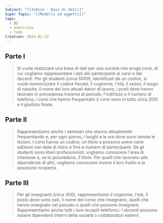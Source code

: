 ```yaml
---
Subject: "[[Indice - Basi di dati]]"
Super Topic: "[[Modello ad oggetti]]"
tags:
  - BD
  - esercizio
  - todo
Creation: 2024-02-13
---
```

## Parte I

> Si vuole realizzare una base di dati per una società che eroga corsi, di cui vogliamo rappresentare i dati dei partecipanti ai corsi e dei docenti. Per gli studenti (circa 5000), identificati da un codice, si vuole memorizzare il codice fiscale, il cognome, l'età, il sesso, il luogo di nascita, il nome dei loro attuali datori di lavoro, i posti dove hanno lavorato in precedenza insieme al periodo, l'indirizzo e il numero di telefono, i corsi che hanno frequentato (i corsi sono in tutto circa 200) e il giudizio finale.

## Parte II

> Rappresentiamo anche i seminari che stanno attualmente frequentando e, per ogni giorno, i luoghi e le ore dove sono tenute le lezioni. I corsi hanno un codice, un titolo e possono avere varie edizioni con date di inizio e fine e numero di partecipanti. Se gli studenti sono liberi professionisti, vogliamo conoscere l'area di interesse e, se lo possiedono, il titolo. Per quelli che lavorano alle dipendenze di altri, vogliamo conoscere invece il loro livello e la posizione ricoperta.

## Parte III

> Per gli insegnanti (circa 300), rappresentiamo il cognome, l'età, il posto dove sono nati, il nome del corso che insegnano, quelli che hanno insegnato nel passato e quelli che possono insegnare. Rappresentiamo anche tutti i loro recapiti telefonici. I docenti possono essere dipendenti interni della società o collaboratori esterni.